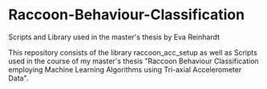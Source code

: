 # Raccoon-Behaviour-Classification
Scripts and Library used in the master's thesis by Eva Reinhardt

This repository consists of the library raccoon_acc_setup as well as Scripts used in the course of my master's thesis "Raccoon Behaviour Classification employing Machine Learning Algorithms using Tri-axial Accelerometer Data". 

